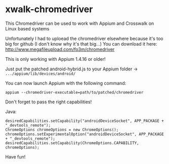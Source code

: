 # xwalk-chromedriver
This Chromedriver can be used to work with Appium and Crosswalk on Linux based systems

Unfortunately I had to uploead the chromedriver elsewhere because it's too big for github (I don't know why it's that big...)
You can download it here: http://www.megafileupload.com/fo3m/chromedriver

This is only working with Appium 1.4.16 or older!

Just put the patched android-hybrid.js to your Appium folder -> `.../appium/lib/devices/android/`

You can now launch Appium with the following command:

`appium --chromedriver-executable=path/to/patched/chromedriver`

Don't forget to pass the right capabilities!

Java:

```
desiredCapabilities.setCapability("androidDeviceSocket", APP_PACKAGE + "_devtools_remote");
ChromeOptions chromeOptions = new ChromeOptions();
chromeOptions.setExperimentalOption("androidDeviceSocket", APP_PACKAGE + "_devtools_remote");
desiredCapabilities.setCapability(ChromeOptions.CAPABILITY, chromeOptions);
```

Have fun!
